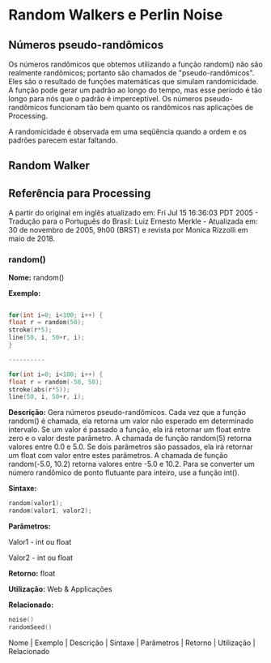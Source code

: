 # Random Walkers e Perlin Noise

## Números pseudo-randômicos 

Os números randômicos que obtemos utilizando a função random() não são realmente randômicos; portanto são chamados de "pseudo-randômicos". Eles são o resultado de funções matemáticas que simulam randomicidade. A função pode gerar um padrão ao longo do tempo, mas esse período é tão longo para nós que o padrão é imperceptível. Os números pseudo-randômicos funcionam tão bem quanto os randômicos nas aplicações de Processing. 

A randomicidade é observada em uma seqüência quando a ordem e os padrões parecem estar faltando.

## Random Walker

## Referência para Processing
A partir do original em inglês atualizado em: Fri Jul 15 16:36:03 PDT 2005 - Tradução para o Português do Brasil: Luiz Ernesto Merkle - Atualizada em: 30 de novembro de 2005, 9h00 (BRST) e revista por Monica Rizzolli em maio de 2018.


### random()

**Nome:** random()

**Exemplo:**
```pde 

for(int i=0; i<100; i++) {
float r = random(50);
stroke(r*5);
line(50, i, 50+r, i);
}

----------

for(int i=0; i<100; i++) {
float r = random(-50, 50);
stroke(abs(r*5));
line(50, i, 50+r, i);
```

**Descrição:** Gera números pseudo-randômicos. Cada vez que a função random() é chamada, ela retorna um valor não esperado em determinado intervalo. Se um valor é passado a função, ela irá retornar um float entre zero e o valor deste parâmetro. A chamada de função  random(5) retorna valores entre 0.0 e 5.0. Se dois parâmetros são passados, ela irá retornar um float com valor entre estes parâmetros. A chamada de função random(-5.0, 10.2)  retorna valores entre -5.0 e 10.2. Para se converter um número randômico de ponto flutuante para inteiro, use a função int().

**Sintaxe:** 
```pde 
random(valor1);
random(valor1, valor2);
```

**Parâmetros:**

Valor1 - int ou float

Valor2 - int ou float

**Retorno:** float

**Utilização:** Web & Applicações

**Relacionado:** 
```pde
noise()
randomSeed()
```


Nome | 
Exemplo | 
Descrição |
Sintaxe |
Parâmetros |
Retorno |
Utilização | 
Relacionado
